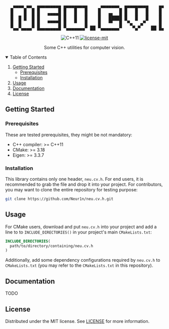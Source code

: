 <!------------------------------------------------------------------ HEADER -->
<pre align="center">
  ▄▀▀▀▀▄▀▀▄ █▀▀▀▀▀▀▀█ █▀▀▀█▀▀▀█    ▄▀▀▀▀▀▀▀▄ █▀▀▀█▀▀▀█    █▀▀▀█▀▀▀█
  █    █  █ █   ▄▄▄▄█ █   █   █    █   ▄▖  █ █   █   █    █   █   █
  █  █ █  █ █       █ █   █   █    █   █████ █   █   █    █       █
  █  █    █ █   ▀▀▀▀█ █   ▀   █    █   ▀▘  █  ▀▄   ▄▀     █   █   █
  ▀▄▄▀▄▄▄▄▀ █▄▄▄▄▄▄▄█ ▀▄▄▄▄▄▄▄▀ ██ ▀▄▄▄▄▄▄▄▀    ▀▄▀    ██ █▄▄▄█▄▄▄█
</pre>


<p align="center">
  <img src="https://img.shields.io/badge/C++11-00599C?style=for-the-badge&logo=c%2B%2B&logoColor=white" alt="C++11">

  <a href="./LICENSE">
    <img src="https://img.shields.io/badge/license-mit-green.svg?style=for-the-badge" alt="license-mit">
  </a>
</p>

<p align="center">
  Some C++ utilities for computer vision.
</p>


<!------------------------------------------------------- TABLE OF CONTENTS -->
<details open="open">
  <summary>Table of Contents</summary>
  <ol>
    <li>
      <a href="#getting-started">Getting Started</a>
      <ul>
        <li><a href="#prerequisites">Prerequisites</a></li>
        <li><a href="#installation">Installation</a></li>
      </ul>
    </li>
    <li><a href="#usage">Usage</a></li>
    <li><a href="#documentation">Documentation</a>
    </li>
    <li><a href="#license">License</a></li>
  </ol>
</details>


<!--------------------------------------------------------- GETTING STARTED -->
## Getting Started
### Prerequisites
These are tested prerequisites, they might be not mandatory:
- C++ compiler: >= C++11
- CMake: >= 3.18
- Eigen: >= 3.3.7


### Installation
This library contains only one header, `neu.cv.h`. For end users, it is
recommended to grab the file and drop it into your project. For contributors,
you may want to clone the entire repository for testing purpose:

```bash
git clone https://github.com/Neur1n/neu.cv.h.git
```


<!------------------------------------------------------------------- USAGE -->
## Usage
For CMake users, download and put `neu.cv.h` into your project and add a line
to to `INCLUDE_DIRECTORIES()` in your project's main `CMakeLists.txt`:

```cmake
INCLUDE_DIRECTORIES(
  path/to/directory/containing/neu.cv.h
)
```

Additionally, add some dependency configurations required by `neu.cv.h` to
`CMakeLists.txt` (you may refer to the `CMakeLists.txt` in this repository).


<!----------------------------------------------------------- DOCUMENTATION -->
## Documentation
TODO


<!----------------------------------------------------------------- LICENSE -->
## License
Distributed under the MIT license. See [LICENSE](LICENSE) for more information.
